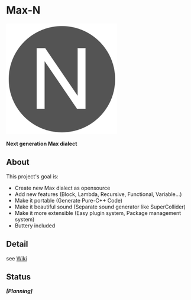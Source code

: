 # Max-N

<img alt="Max-N.png" src="pic/Max-N.png" width="300px"/>

**Next generation Max dialect**

## About

This project's goal is:

- Create new Max dialect as opensource
- Add new features (Block, Lambda, Recursive, Functional, Variable...)
- Make it portable (Generate Pure-C++ Code)
- Make it beautiful sound (Separate sound generator like SuperCollider)
- Make it more extensible (Easy plugin system, Package management system)
- Buttery included

## Detail

see [Wiki](https://github.com/atmarksharp/Max-N/wiki)

## Status

_**[Planning]**_
